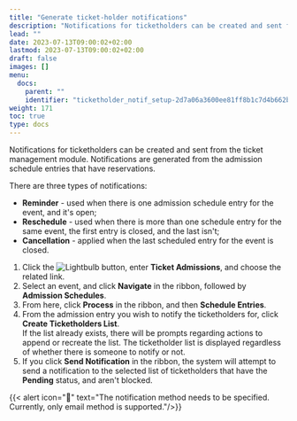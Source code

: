 ```yaml
---
title: "Generate ticket-holder notifications"
description: "Notifications for ticketholders can be created and sent from the ticket management module. Notifications are generated from the admission schedule entries that have reservations."
lead: ""
date: 2023-07-13T09:00:02+02:00
lastmod: 2023-07-13T09:00:02+02:00
draft: false
images: []
menu:
  docs:
    parent: ""
    identifier: "ticketholder_notif_setup-2d7a06a3600ee81ff8b1c7d4b662b556"
weight: 171
toc: true
type: docs
---
```


Notifications for ticketholders can be created and sent from the ticket management module. Notifications are generated from the admission schedule entries that have reservations.

There are three types of notifications:

- **Reminder** - used when there is one admission schedule entry for the event, and it's open; 
- **Reschedule** - used when there is more than one schedule entry for the same event, the first entry is closed, and the last isn't; 
- **Cancellation** - applied when the last scheduled entry for the event is closed. 

1. Click the ![Lightbulb](Lightbulb_icon.PNG) button, enter **Ticket Admissions**, and choose the related link.
2. Select an event, and click **Navigate** in the ribbon, followed by **Admission Schedules**.
3. From here, click **Process** in the ribbon, and then **Schedule Entries**.
4. From the admission entry you wish to notify the ticketholders for, click **Create Ticketholders List**.    
   If the list already exists, there will be prompts regarding actions to append or recreate the list. The ticketholder list is displayed regardless of whether there is someone to notify or not. 
5. If you click **Send Notification** in the ribbon, the system will attempt to send a notification to the selected list of ticketholders that have the **Pending** status, and aren't blocked. 

 {{< alert icon="📝" text="The notification method needs to be specified. Currently, only email method is supported."/>}}


